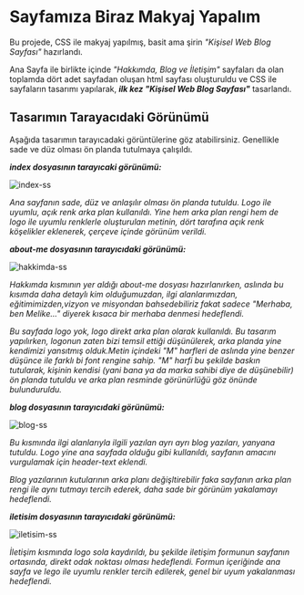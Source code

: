 # Sayfamıza Biraz Makyaj Yapalım

Bu projede, CSS ile makyaj yapılmış, basit ama şirin *"Kişisel Web Blog Sayfası"* hazırlandı.

Ana Sayfa ile birlikte içinde *"Hakkımda, Blog ve İletişim"* sayfaları da olan toplamda dört adet sayfadan oluşan html sayfası oluşturuldu ve CSS ile sayfaların tasarımı yapılarak, ***ilk kez "Kişisel Web Blog Sayfası"*** tasarlandı.

## Tasarımın Tarayacıdaki Görünümü
Aşağıda tasarımın tarayıcadaki görüntülerine göz atabilirsiniz. Genellikle sade ve düz olması ön planda tutulmaya çalışıldı.

***index dosyasının tarayıcaki görünümü:***

![index-ss](https://github.com/melikeisk/kodluyoruz-frontend-calismalari/assets/86538528/68ddf014-52ee-449b-a8c8-6fb31d91d411)

*Ana sayfanın sade, düz ve anlaşılır olması ön planda tutuldu. Logo ile uyumlu, açık renk arka plan kullanıldı. Yine hem arka plan rengi hem de logo ile uyumlu renklerle oluşturulan metinin, dört tarafına açık renk köşelikler eklenerek, çerçeve içinde görünüm verildi.*

***about-me dosyasının tarayıcıdaki görünümü:***

![hakkimda-ss](https://github.com/melikeisk/kodluyoruz-frontend-calismalari/assets/86538528/6fbcf9bf-f98f-4b71-8b3d-594a73756a35)

*Hakkımda kısmının yer aldığı about-me dosyası hazırlanırken, aslında bu kısımda daha detaylı kim olduğumuzdan, ilgi alanlarımızdan, eğitimimizden,vizyon ve misyondan bahsedebiliriz fakat sadece "Merhaba, ben Melike..." diyerek kısaca bir merhaba denmesi hedeflendi.*

*Bu sayfada logo yok, logo direkt arka plan olarak kullanıldı. Bu tasarım yapılırken, logonun zaten bizi temsil ettiği düşünülerek, arka planda yine kendimizi yansıtmış olduk.Metin içindeki "M" harfleri de aslında yine benzer düşünce ile farklı bi font rengine sahip. "M" harfi bu şekilde baskın tutularak, kişinin kendisi (yani bana ya da marka sahibi diye de düşünebilir) ön planda tutuldu ve arka plan resminde görünürlüğü göz önünde bulunduruldu.*

***blog dosyasının tarayıcıdaki görünümü:***

![blog-ss](https://github.com/melikeisk/kodluyoruz-frontend-calismalari/assets/86538528/7cf2159e-d456-42f8-936e-272797be56ed)

*Bu kısmında ilgi alanlarıyla ilgili yazılan ayrı ayrı blog yazıları, yanyana tutuldu. Logo yine ana sayfada olduğu gibi kullanıldı, sayfanın amacını vurgulamak için header-text eklendi.*

*Blog yazılarının kutularının arka planı değişltirebilir faka sayfanın arka plan rengi ile aynı tutmayı tercih ederek, daha sade bir görünüm yakalamayı hedeflendi.*

***iletisim dosyasının tarayıcıdaki görünümü:***

![iletisim-ss](https://github.com/melikeisk/kodluyoruz-frontend-calismalari/assets/86538528/f12a2461-16ed-46aa-a6a3-bb9d7998ecfa)

*İletişim kısmında logo sola kaydırıldı, bu şekilde iletişim formunun sayfanın ortasında, direkt odak noktası olması hedeflendi. Formun içeriğinde ana sayfa ve lego ile uyumlu renkler tercih edilerek, genel bir uyum yakalanması hedeflendi.*